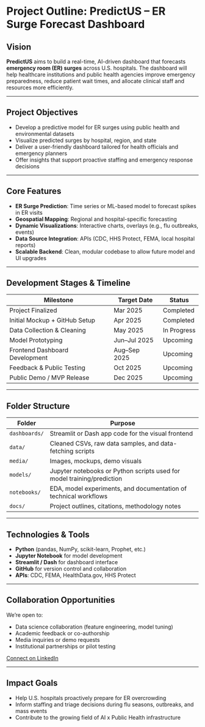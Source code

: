 
# Project Outline: PredictUS – ER Surge Forecast Dashboard

##  Vision

**PredictUS** aims to build a real-time, AI-driven dashboard that forecasts **emergency room (ER) surges** across U.S. hospitals. The dashboard will help healthcare institutions and public health agencies improve emergency preparedness, reduce patient wait times, and allocate clinical staff and resources more efficiently.

---

##  Project Objectives

- Develop a predictive model for ER surges using public health and environmental datasets
- Visualize predicted surges by hospital, region, and state
- Deliver a user-friendly dashboard tailored for health officials and emergency planners
- Offer insights that support proactive staffing and emergency response decisions

---

##  Core Features

-  **ER Surge Prediction**: Time series or ML-based model to forecast spikes in ER visits
-  **Geospatial Mapping**: Regional and hospital-specific forecasting
-  **Dynamic Visualizations**: Interactive charts, overlays (e.g., flu outbreaks, events)
-  **Data Source Integration**: APIs (CDC, HHS Protect, FEMA, local hospital reports)
-  **Scalable Backend**: Clean, modular codebase to allow future model and UI upgrades

---

##  Development Stages & Timeline

| Milestone                        | Target Date    | Status            |
|----------------------------------|----------------|-------------------|
| Project Finalized                | Mar 2025       |  Completed        |
| Initial Mockup + GitHub Setup    | Apr 2025       |  Completed        |
| Data Collection & Cleaning       | May 2025       |  In Progress      |
| Model Prototyping                | Jun–Jul 2025   |  Upcoming         |
| Frontend Dashboard Development   | Aug–Sep 2025   |  Upcoming         |
| Feedback & Public Testing        | Oct 2025       |  Upcoming         |
| Public Demo / MVP Release        | Dec 2025       |  Upcoming         |

---

##  Folder Structure

| Folder           | Purpose                                                                |
|------------------|------------------------------------------------------------------------|
| `dashboards/`    | Streamlit or Dash app code for the visual frontend                     |
| `data/`          | Cleaned CSVs, raw data samples, and data-fetching scripts              |
| `media/`         | Images, mockups, demo visuals                                          |
| `models/`        | Jupyter notebooks or Python scripts used for model training/prediction |
| `notebooks/`     | EDA, model experiments, and documentation of technical workflows       |
| `docs/`          | Project outlines, citations, methodology notes                         |

---

##  Technologies & Tools

- **Python** (pandas, NumPy, scikit-learn, Prophet, etc.)
- **Jupyter Notebook** for model development
- **Streamlit / Dash** for dashboard interface
- **GitHub** for version control and collaboration
- **APIs**: CDC, FEMA, HealthData.gov, HHS Protect

---

##  Collaboration Opportunities

We’re open to:
- Data science collaboration (feature engineering, model tuning)
- Academic feedback or co-authorship
- Media inquiries or demo requests
- Institutional partnerships or pilot testing

 [Connect on LinkedIn](https://www.linkedin.com/in/naomi-oluyemi)

---

##  Impact Goals

- Help U.S. hospitals proactively prepare for ER overcrowding
- Inform staffing and triage decisions during flu seasons, outbreaks, and mass events
- Contribute to the growing field of AI x Public Health infrastructure

